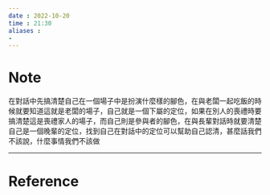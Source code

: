 ```yaml
---
date : 2022-10-20
time : 21:30
aliases :
- 
---
```

# Note
在對話中先搞清楚自己在一個場子中是扮演什麼樣的腳色，在與老闆一起吃飯的時候就要知道這就是老闆的場子，自己就是一個下屬的定位，如果在別人的喪禮時要搞清楚這是喪禮家人的場子，而自己則是參與者的腳色，在與長輩對話時就要清楚自己是一個晚輩的定位，找到自己在對話中的定位可以幫助自己認清，甚麼話我們不該說，什麼事情我們不該做

---
# Reference

